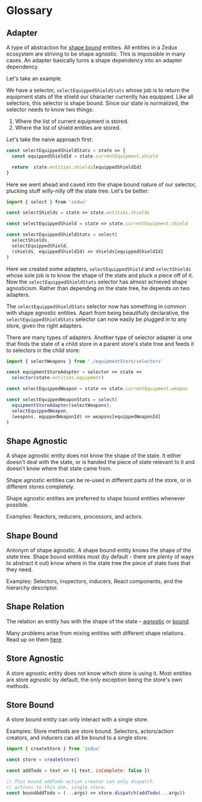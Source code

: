 # Glossary

## Adapter

A type of abstraction for [shape bound](#shape-bound) entities. All entities in a Zedux ecosystem are striving to be shape agnostic. This is impossible in many cases. An adapter basically turns a shape dependency into an adapter dependency.

Let's take an example.

We have a selector, `selectEquippedShieldStats` whose job is to return the equipment stats of the shield our character currently has equipped. Like all selectors, this selector is shape bound. Since our state is normalized, the selector needs to know two things:

1. Where the list of current equipment is stored.
2. Where the list of shield entities are stored.

Let's take the naive approach first:

```javascript
const selectEquippedShieldStats = state => {
  const equippedShieldId = state.currentEquipment.shield

  return  state.entities.shields[equippedShieldId]
}
```

Here we went ahead and caved into the shape bound nature of our selector, plucking stuff willy-nilly off the state tree. Let's be better:

```javascript
import { select } from 'zedux'

const selectShields = state => state.entities.shields

const selectEquippedShield = state => state.currentEquipment.shield

const selectEquippedShieldStats = select(
  selectShields,
  selectEquippedShield,
  (shields, equippedShieldId) => shields[equippedShieldId]
)
```

Here we created some adapters, `selectEquippedShield` and `selectShields` whose sole job is to know the shape of the state and pluck a piece off of it. Now the `selectEquippedShieldStats` selector has almost achieved shape agnosticism. Rather than depending on the state tree, he depends on two adapters.

The `selectEquippedShieldStats` selector now has something in common with shape agnostic entities. Apart from being beautifully declarative, the `selectEquippedShieldStats` selector can now easily be plugged in to any store, given the right adapters.

There are many types of adapters. Another type of selector adapter is one that finds the state of a child store in a parent store's state tree and feeds it to selectors in the child store:

```javascript
import { selectWeapons } from './equipmentStore/selectors'

const equipmentStoreAdapter = selector => state =>
  selector(state.entities.equipment)

const selectEquippedWeapon = state => state.currentEquipment.weapon

const selectEquippedWeaponStats = select(
  equipmentStoreAdapter(selectWeapons),
  selectEquippedWeapon,
  (weapons, equppedWeaponId) => weapons[equippedWeaponId]
)
```

## Shape Agnostic

A shape agnostic entity does not know the shape of the state. It either doesn't deal with the state, or is handed the piece of state relevant to it and doesn't know where that state came from.

Shape agnostic entities can be re-used in different parts of the store, or in different stores completely.

Shape agnostic entities are preferred to shape bound entities whenever possible.

Examples: Reactors, reducers, processors, and actors.

## Shape Bound

Antonym of shape agnostic. A shape bound entity knows the shape of the state tree. Shape bound entities must (by default - there are plenty of ways to abstract it out) know where in the state tree the piece of state lives that they need.

Examples: Selectors, inspectors, inducers, React components, and the hierarchy descriptor.

## Shape Relation

The relation an entity has with the shape of the state &ndash; [agnostic](#shape-agnostic) or [bound](#shape-bound).

Many problems arise from mixing entities with different shape relations. Read up on them [here](/docs/shapeRelationProblems.md).

## Store Agnostic

A store agnostic entity does not know which store is using it. Most entities are store agnostic by default, the only exception being the store's own methods.

## Store Bound

A store bound entity can only interact with a single store.

Examples: Store methods are store bound. Selectors, actors/action creators, and inducers can all be bound to a single store.

```javascript
import { createStore } from 'zedux'

const store = createStore()

const addTodo = text => ({ text, isComplete: false })

// This bound addTodo action creator can only dispatch
// actions to this one, single store.
const boundAddTodo = (...args) => store.dispatch(addTodo(...args))
```
